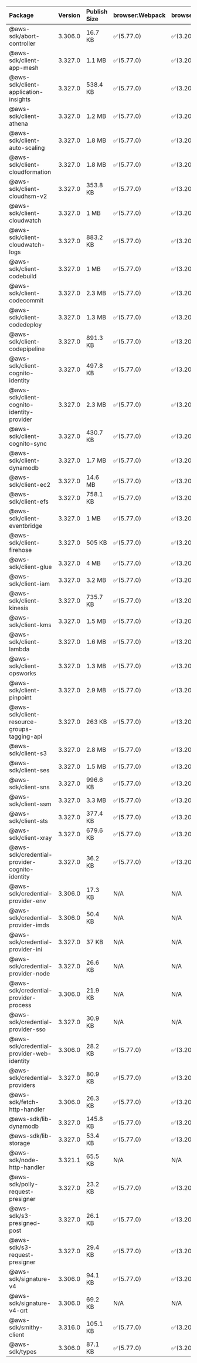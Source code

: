 | Package | Version | Publish Size | browser:Webpack | browser:Rollup | browser:EsBuild |
| :------ | :------ | :----------- | :------ | :----- | :------- |
|@aws-sdk/abort-controller|3.306.0|16.7 KB|✅(5.77.0)|✅(3.20.2)|✅(0.17.15)|
|@aws-sdk/client-app-mesh|3.327.0|1.1 MB|✅(5.77.0)|✅(3.20.2)|✅(0.17.15)|
|@aws-sdk/client-application-insights|3.327.0|538.4 KB|✅(5.77.0)|✅(3.20.2)|✅(0.17.15)|
|@aws-sdk/client-athena|3.327.0|1.2 MB|✅(5.77.0)|✅(3.20.2)|✅(0.17.15)|
|@aws-sdk/client-auto-scaling|3.327.0|1.8 MB|✅(5.77.0)|✅(3.20.2)|✅(0.17.15)|
|@aws-sdk/client-cloudformation|3.327.0|1.8 MB|✅(5.77.0)|✅(3.20.2)|✅(0.17.15)|
|@aws-sdk/client-cloudhsm-v2|3.327.0|353.8 KB|✅(5.77.0)|✅(3.20.2)|✅(0.17.15)|
|@aws-sdk/client-cloudwatch|3.327.0|1 MB|✅(5.77.0)|✅(3.20.2)|✅(0.17.15)|
|@aws-sdk/client-cloudwatch-logs|3.327.0|883.2 KB|✅(5.77.0)|✅(3.20.2)|✅(0.17.15)|
|@aws-sdk/client-codebuild|3.327.0|1 MB|✅(5.77.0)|✅(3.20.2)|✅(0.17.15)|
|@aws-sdk/client-codecommit|3.327.0|2.3 MB|✅(5.77.0)|✅(3.20.2)|✅(0.17.15)|
|@aws-sdk/client-codedeploy|3.327.0|1.3 MB|✅(5.77.0)|✅(3.20.2)|✅(0.17.15)|
|@aws-sdk/client-codepipeline|3.327.0|891.3 KB|✅(5.77.0)|✅(3.20.2)|✅(0.17.15)|
|@aws-sdk/client-cognito-identity|3.327.0|497.8 KB|✅(5.77.0)|✅(3.20.2)|✅(0.17.15)|
|@aws-sdk/client-cognito-identity-provider|3.327.0|2.3 MB|✅(5.77.0)|✅(3.20.2)|✅(0.17.15)|
|@aws-sdk/client-cognito-sync|3.327.0|430.7 KB|✅(5.77.0)|✅(3.20.2)|✅(0.17.15)|
|@aws-sdk/client-dynamodb|3.327.0|1.7 MB|✅(5.77.0)|✅(3.20.2)|✅(0.17.15)|
|@aws-sdk/client-ec2|3.327.0|14.6 MB|✅(5.77.0)|✅(3.20.2)|✅(0.17.15)|
|@aws-sdk/client-efs|3.327.0|758.1 KB|✅(5.77.0)|✅(3.20.2)|✅(0.17.15)|
|@aws-sdk/client-eventbridge|3.327.0|1 MB|✅(5.77.0)|✅(3.20.2)|✅(0.17.15)|
|@aws-sdk/client-firehose|3.327.0|505 KB|✅(5.77.0)|✅(3.20.2)|✅(0.17.15)|
|@aws-sdk/client-glue|3.327.0|4 MB|✅(5.77.0)|✅(3.20.2)|✅(0.17.15)|
|@aws-sdk/client-iam|3.327.0|3.2 MB|✅(5.77.0)|✅(3.20.2)|✅(0.17.15)|
|@aws-sdk/client-kinesis|3.327.0|735.7 KB|✅(5.77.0)|✅(3.20.2)|✅(0.17.15)|
|@aws-sdk/client-kms|3.327.0|1.5 MB|✅(5.77.0)|✅(3.20.2)|✅(0.17.15)|
|@aws-sdk/client-lambda|3.327.0|1.6 MB|✅(5.77.0)|✅(3.20.2)|✅(0.17.15)|
|@aws-sdk/client-opsworks|3.327.0|1.3 MB|✅(5.77.0)|✅(3.20.2)|✅(0.17.15)|
|@aws-sdk/client-pinpoint|3.327.0|2.9 MB|✅(5.77.0)|✅(3.20.2)|✅(0.17.15)|
|@aws-sdk/client-resource-groups-tagging-api|3.327.0|263 KB|✅(5.77.0)|✅(3.20.2)|✅(0.17.15)|
|@aws-sdk/client-s3|3.327.0|2.8 MB|✅(5.77.0)|✅(3.20.2)|✅(0.17.15)|
|@aws-sdk/client-ses|3.327.0|1.5 MB|✅(5.77.0)|✅(3.20.2)|✅(0.17.15)|
|@aws-sdk/client-sns|3.327.0|996.6 KB|✅(5.77.0)|✅(3.20.2)|✅(0.17.15)|
|@aws-sdk/client-ssm|3.327.0|3.3 MB|✅(5.77.0)|✅(3.20.2)|✅(0.17.15)|
|@aws-sdk/client-sts|3.327.0|377.4 KB|✅(5.77.0)|✅(3.20.2)|✅(0.17.15)|
|@aws-sdk/client-xray|3.327.0|679.6 KB|✅(5.77.0)|✅(3.20.2)|✅(0.17.15)|
|@aws-sdk/credential-provider-cognito-identity|3.327.0|36.2 KB|✅(5.77.0)|✅(3.20.2)|✅(0.17.15)|
|@aws-sdk/credential-provider-env|3.306.0|17.3 KB|N/A|N/A|N/A|
|@aws-sdk/credential-provider-imds|3.306.0|50.4 KB|N/A|N/A|N/A|
|@aws-sdk/credential-provider-ini|3.327.0|37 KB|N/A|N/A|N/A|
|@aws-sdk/credential-provider-node|3.327.0|26.6 KB|N/A|N/A|N/A|
|@aws-sdk/credential-provider-process|3.306.0|21.9 KB|N/A|N/A|N/A|
|@aws-sdk/credential-provider-sso|3.327.0|30.9 KB|N/A|N/A|N/A|
|@aws-sdk/credential-provider-web-identity|3.306.0|28.2 KB|✅(5.77.0)|✅(3.20.2)|✅(0.17.15)|
|@aws-sdk/credential-providers|3.327.0|80.9 KB|✅(5.77.0)|✅(3.20.2)|✅(0.17.15)|
|@aws-sdk/fetch-http-handler|3.306.0|26.3 KB|✅(5.77.0)|✅(3.20.2)|✅(0.17.15)|
|@aws-sdk/lib-dynamodb|3.327.0|145.8 KB|✅(5.77.0)|✅(3.20.2)|✅(0.17.15)|
|@aws-sdk/lib-storage|3.327.0|53.4 KB|✅(5.77.0)|✅(3.20.2)|✅(0.17.15)|
|@aws-sdk/node-http-handler|3.321.1|65.5 KB|N/A|N/A|N/A|
|@aws-sdk/polly-request-presigner|3.327.0|23.2 KB|✅(5.77.0)|✅(3.20.2)|✅(0.17.15)|
|@aws-sdk/s3-presigned-post|3.327.0|26.1 KB|✅(5.77.0)|✅(3.20.2)|✅(0.17.15)|
|@aws-sdk/s3-request-presigner|3.327.0|29.4 KB|✅(5.77.0)|✅(3.20.2)|✅(0.17.15)|
|@aws-sdk/signature-v4|3.306.0|94.1 KB|✅(5.77.0)|✅(3.20.2)|✅(0.17.15)|
|@aws-sdk/signature-v4-crt|3.306.0|69.2 KB|N/A|N/A|N/A|
|@aws-sdk/smithy-client|3.316.0|105.1 KB|✅(5.77.0)|✅(3.20.2)|✅(0.17.15)|
|@aws-sdk/types|3.306.0|87.1 KB|✅(5.77.0)|✅(3.20.2)|✅(0.17.15)|
